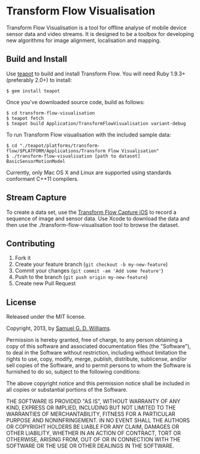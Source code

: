 # Transform Flow Visualisation

Transform Flow Visualisation is a tool for offline analyse of mobile device sensor data and video streams. It is designed to be a toolbox for developing new algorithms for image alignment, localisation and mapping.

## Build and Install

Use [teapot][teapot] to build and install Transform Flow. You will need Ruby 1.9.3+ (preferably 2.0+) to install:

	$ gem install teapot

Once you've downloaded source code, build as follows:

	$ cd transform-flow-visualisation
	$ teapot fetch
	$ teapot build Application/TransformFlowVisualisation variant-debug

To run Transform Flow visualisation with the included sample data:

	$ cd "./teapot/platforms/transform-flow/$PLATFORM/Applications/Transform Flow Visualisation"
	$ ./transform-flow-visualisation [path to dataset] BasicSensorMotionModel

Currently, only Mac OS X and Linux are supported using standards conformant C++11 compilers.

[teapot]: http://www.kyusu.org

## Stream Capture

To create a data set, use the [Transform Flow Capture iOS][transform-flow-capture-ios] to record a sequence of image and sensor data. Use Xcode to download the data and then use the ./transform-flow-visualisation tool to browse the dataset.

[transform-flow-capture-ios]: https://github.com/HITLabNZ/transform-flow-capture-ios

## Contributing

1. Fork it
2. Create your feature branch (`git checkout -b my-new-feature`)
3. Commit your changes (`git commit -am 'Add some feature'`)
4. Push to the branch (`git push origin my-new-feature`)
5. Create new Pull Request

## License

Released under the MIT license.

Copyright, 2013, by [Samuel G. D. Williams](http://www.codeotaku.com/samuel-williams).

Permission is hereby granted, free of charge, to any person obtaining a copy
of this software and associated documentation files (the "Software"), to deal
in the Software without restriction, including without limitation the rights
to use, copy, modify, merge, publish, distribute, sublicense, and/or sell
copies of the Software, and to permit persons to whom the Software is
furnished to do so, subject to the following conditions:

The above copyright notice and this permission notice shall be included in
all copies or substantial portions of the Software.

THE SOFTWARE IS PROVIDED "AS IS", WITHOUT WARRANTY OF ANY KIND, EXPRESS OR
IMPLIED, INCLUDING BUT NOT LIMITED TO THE WARRANTIES OF MERCHANTABILITY,
FITNESS FOR A PARTICULAR PURPOSE AND NONINFRINGEMENT. IN NO EVENT SHALL THE
AUTHORS OR COPYRIGHT HOLDERS BE LIABLE FOR ANY CLAIM, DAMAGES OR OTHER
LIABILITY, WHETHER IN AN ACTION OF CONTRACT, TORT OR OTHERWISE, ARISING FROM,
OUT OF OR IN CONNECTION WITH THE SOFTWARE OR THE USE OR OTHER DEALINGS IN
THE SOFTWARE.